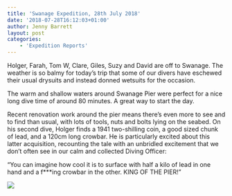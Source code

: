 ```yaml
---
title: 'Swanage Expedition, 28th July 2018'
date: '2018-07-28T16:12:03+01:00'
author: Jenny Barrett
layout: post
categories:
    - 'Expedition Reports'
---
```


Holger, Farah, Tom W, Clare, Giles, Suzy and David are off to Swanage. The weather is so balmy for today’s trip that some of our divers have eschewed their usual drysuits and instead donned wetsuits for the occasion.

The warm and shallow waters around Swanage Pier were perfect for a nice long dive time of around 80 minutes. A great way to start the day.

Recent renovation work around the pier means there’s even more to see and to find than usual, with lots of tools, nuts and bolts lying on the seabed. On his second dive, Holger finds a 1941 two-shilling coin, a good sized chunk of lead, and a 120cm long crowbar. He is particularly excited about this latter acquisition, recounting the tale with an unbridled excitement that we don’t often see in our calm and collected Diving Officer:

“You can imagine how cool it is to surface with half a kilo of lead in one hand and a f\*\*\*ing crowbar in the other. KING OF THE PIER!”

![](https://ouueg.com/wp-content/uploads/2018/10/FullSizeRender3-477x800.jpg)
